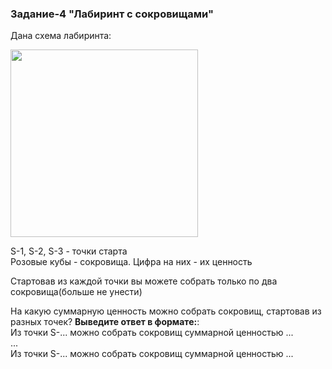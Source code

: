 ### Задание-4 "Лабиринт с сокровищами"
Дана схема лабиринта:

<img src="img/maze-with-T-task.png" width="300">

S-1, S-2, S-3 - точки старта \
Розовые кубы - сокровища. Цифра на них - их ценность

Стартовав из каждой точки вы можете собрать только по два сокровища(больше не унести)

На какую суммарную ценность можно собрать сокровищ, стартовав из разных точек?
**Выведите ответ в формате:**: \
Из точки S-... можно собрать сокровищ суммарной ценностью ... \
... \
Из точки S-... можно собрать сокровищ суммарной ценностью ...

